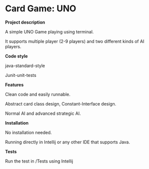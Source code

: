 # Card Game: UNO
**Project description**

A simple UNO Game playing using terminal.

It supports multiple player (2-9 players) and two different kinds of AI players.  



**Code style**

java-standard-style

Junit-unit-tests


**Features**

Clean code and easily runnable.

Abstract card class design, Constant-Interface design.

Normal AI and advanced strategic AI.

**Installation**

No installation needed. 

Running directly in Intellij or any other IDE that supports Java.


**Tests**

Run the test in /Tests using Intellij


